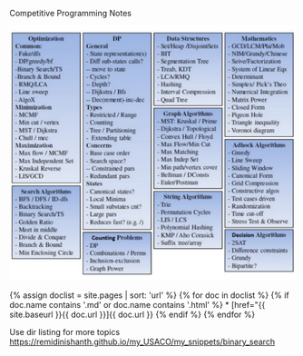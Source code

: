 Competitive Programming Notes

![](my_snippets/images/algo_topics.jpg)



{% assign doclist = site.pages | sort: 'url'  %}
    {% for doc in doclist %}
         {% if doc.name contains '.md' or doc.name contains '.html' %}
             * [href="{{ site.baseurl }}{{ doc.url }}]{{ doc.url }}
         {% endif %}
     {% endfor %}


Use dir listing for more topics
https://remidinishanth.github.io/my_USACO/my_snippets/binary_search
